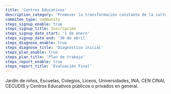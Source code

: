 ```yaml
---
title: 'Centros Educativos'
description_category: 'Promover la transformación constante de la cultura y las prácticas ambientales de la población estudiantil, docente y administrativa de todos los centros educativos en el país, CEN CINAIS, CECUDI y guarderías, incentivando la creatividad y la rigurosidad en la gestión de los impactos ambientales de cada institución.'
commitee_type: community
steps_signup_enable: true
steps_signup_title: Inscripción
steps_signup_date_start: '1 de enero'
steps_signup_date_end: '30 de abril'
steps_diagnose_enable: true
steps_diagnose_title: 'Diagnóstico inicial'
steps_plan_enable: true
steps_plan_title: 'Plan de trabajo'
steps_report_enable: true
steps_report_title: 'Evaluación Final'
---
```


Jardín de niños, Escuelas, Colegios, Liceos, Universidades, INA, CEN CINAI, CECUDIS y Centros Educativos públicos o privados en general.